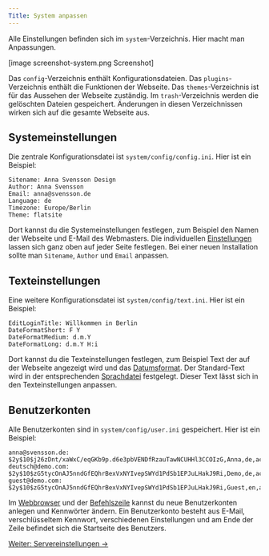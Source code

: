 ```yaml
---
Title: System anpassen
---
```

Alle Einstellungen befinden sich im `system`-Verzeichnis. Hier macht man Anpassungen.

[image screenshot-system.png Screenshot]

Das `config`-Verzeichnis enthält Konfigurationsdateien. Das `plugins`-Verzeichnis enthält die Funktionen der Webseite. Das `themes`-Verzeichnis ist für das Aussehen der Webseite zuständig. Im `trash`-Verzeichnis werden die gelöschten Dateien gespeichert. Änderungen in diesen Verzeichnissen wirken sich auf die gesamte Webseite aus. 

## Systemeinstellungen

Die zentrale Konfigurationsdatei ist `system/config/config.ini`. Hier ist ein Beispiel:

    Sitename: Anna Svensson Design
    Author: Anna Svensson
    Email: anna@svensson.de
    Language: de
    Timezone: Europe/Berlin
    Theme: flatsite

Dort kannst du die Systemeinstellungen festlegen, zum Beispiel den Namen der Webseite und E-Mail des Webmasters. Die individuellen [Einstellungen](markdown-cheat-sheet#einstellungen) lassen sich ganz oben auf jeder Seite festlegen. Bei einer neuen Installation sollte man `Sitename`, `Author` und `Email` anpassen.

## Texteinstellungen

Eine weitere Konfigurationsdatei ist `system/config/text.ini`. Hier ist ein Beispiel:

    EditLoginTitle: Willkommen in Berlin
    DateFormatShort: F Y
    DateFormatMedium: d.m.Y
    DateFormatLong: d.m.Y H:i

Dort kannst du die Texteinstellungen festlegen, zum Beispiel Text der auf der Webseite angezeigt wird und das [Datumsformat](http://php.net/manual/de/function.date.php). Der Standard-Text wird in der entsprechenden [Sprachdatei](https://github.com/datenstrom/yellow-plugins/blob/master/language/language-de.txt) festgelegt. Dieser Text lässt sich in den Texteinstellungen anpassen.

## Benutzerkonten

Alle Benutzerkonten sind in `system/config/user.ini` gespeichert. Hier ist ein Beispiel:

    anna@svensson.de: $2y$10$j26zDnt/xaWxC/eqGKb9p.d6e3pbVENDfRzauTawNCUHHl3CCOIzG,Anna,de,active,21196d7e857d541849e4,946684800,0,none,/
    deutsch@demo.com: $2y$10$zG5tycOnAJ5nndGfEQhrBexVxNYIvepSWYd1PdSb1EPJuLHakJ9Ri,Demo,de,active,2a2ddef05dbea5071ba0,946684800,0,none,/
    guest@demo.com: $2y$10$zG5tycOnAJ5nndGfEQhrBexVxNYIvepSWYd1PdSb1EPJuLHakJ9Ri,Guest,en,active,b3106b8b1732ee60f5b3,946684800,0,none,/tests/

Im [Webbrowser](https://github.com/datenstrom/yellow-plugins/tree/master/edit) und der [Befehlszeile](https://github.com/datenstrom/yellow-plugins/tree/master/command) kannst du neue Benutzerkonten anlegen und Kennwörter ändern. Ein Benutzerkonto besteht aus E-Mail, verschlüsseltem Kennwort, verschiedenen Einstellungen und am Ende der Zeile befindet sich die Startseite des Benutzers.

[Weiter: Servereinstellungen →](server-configuration)